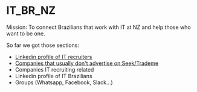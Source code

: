 # IT_BR_NZ

Mission: To connect Brazilians that work with IT at NZ and help those who want to be one. 

So far we got those sections:<br />
- [Linkedin profile of IT recruiters](https://github.com/shaybogomoltz/IT_BR_NZ/blob/master/Linkedin_profile_of_IT_recruiters.md)<br />
- [Companies that usually don't advertise on Seek/Trademe](https://github.com/shaybogomoltz/IT_BR_NZ/blob/master/Companies_that_usually_dont_advertise_on_SeekTrademe.md)<br />
- Companies IT recruiting related<br />
- Linkedin profile of IT Brazilians<br />
- Groups (Whatsapp, Facebook, Slack...)<br />
